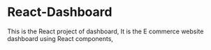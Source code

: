 # React-Dashboard
This is the React project of dashboard, It is the E commerce website dashboard using React components,
